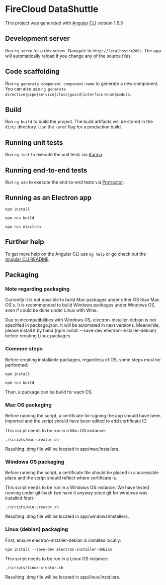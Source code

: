 # FireCloud DataShuttle

This project was generated with [Angular CLI](https://github.com/angular/angular-cli) version 1.6.5

## Development server

Run `ng serve` for a dev server. Navigate to `http://localhost:4200/`. The app will automatically reload if you change any of the source files.

## Code scaffolding

Run `ng generate component component-name` to generate a new component. You can also use `ng generate directive|pipe|service|class|guard|interface|enum|module`.

## Build

Run `ng build` to build the project. The build artifacts will be stored in the `dist/` directory. Use the `-prod` flag for a production build.

## Running unit tests

Run `ng test` to execute the unit tests via [Karma](https://karma-runner.github.io).

## Running end-to-end tests

Run `ng e2e` to execute the end-to-end tests via [Protractor](http://www.protractortest.org/).

## Running as an Electron app

`npm install`

`npm run build`

`npm run electron`

## Further help

To get more help on the Angular CLI use `ng help` or go check out the [Angular CLI README](https://github.com/angular/angular-cli/blob/master/README.md).

## Packaging 

### Note regarding packaging
Currently it is not possible to build Mac packages under other OS than Mac OS's. 
It is recommended to build Windows packages under Windows OS, even if could be done
under Linux with Wine. 

Due to incompatibilities with Windows OS, electron-installer-debian is not specified in package.json. It will be automated in next versions. Meanwhile, please install it by 
hand (npm install --save-dev electron-installer-debian) before creating Linux packages.

### Common steps
Before creating installable packages, regardless of OS, some steps must be performed:

`npm install` 

`npm run build`

Then, a package can be build for each OS.

### Mac OS packaging
Before running the script, a certificate for signing the app should have been imported and the script should have been edited to add certificate ID. 

This script needs to be run in a Mac OS instance:

`./scripts/mac-creator.sh `

Resulting .dmg file will be located in app/mac/installers.

### Windows OS packaging
Before running the script, a certificate file should be placed in a accessible place and the script should reflect where certificate is. 

This script needs to be run in a Windows OS instance. We have tested running under git-bash (we have it anyway since git for windows was installed first) :

`./scripts/win-creator.sh `

Resulting .dmg file will be located in app/windows/installers.

### Linux (debian) packaging
First, ensure electron-installer-debian is installed locally:

`npm install --save-dev electron-installer-debian`

This script needs to be run in a Linux OS instance:

`./scripts/linux-creator.sh `

Resulting .dmg file will be located in app/linux/installers.
